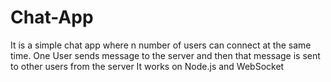 # Chat-App
It is a simple chat app where n number of users can connect at the same time.
One User sends message to the server and then that message is sent to other users from the server
It works on Node.js and WebSocket
